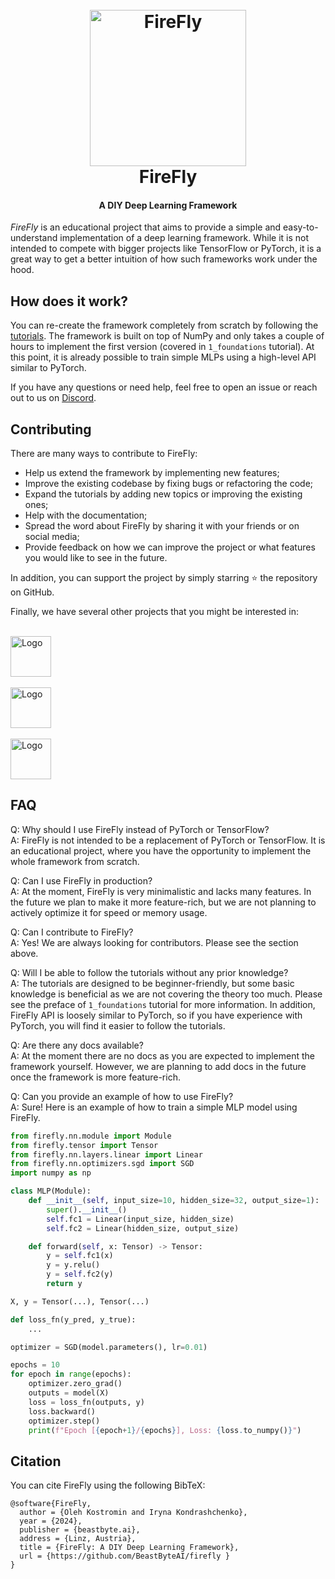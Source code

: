 <h1 align="center">
  <br>
 <img src="https://gist.githubusercontent.com/OKUA1/55e2fb9dd55673ec05281e0247de6202/raw/d7d7ffd7f6b51ba3b314717ea133d31d26c943d2/firefly.svg" alt="FireFly" width="250" height = "250">
  <br>
  FireFly
  <br>
</h1>

<h4 align="center">A DIY Deep Learning Framework</h4>

_FireFly_ is an educational project that aims to provide a simple and easy-to-understand implementation of a deep learning framework. While it is not intended to compete with bigger projects like TensorFlow or PyTorch, it is a great way to get a better intuition of how such frameworks work under the hood.

## How does it work? 

You can re-create the framework completely from scratch by following the [tutorials](). The framework is built on top of NumPy and only takes a couple of hours to implement the first version (covered in `1_foundations` tutorial). At this point, it is already possible to train simple MLPs using a high-level API similar to PyTorch.

If you have any questions or need help, feel free to open an issue or reach out to us on [Discord](https://discord.com/invite/YDAbwuWK7V).

## Contributing

There are many ways to contribute to FireFly:
- Help us extend the framework by implementing new features;
- Improve the existing codebase by fixing bugs or refactoring the code;
- Expand the tutorials by adding new topics or improving the existing ones;
- Help with the documentation;
- Spread the word about FireFly by sharing it with your friends or on social media;
- Provide feedback on how we can improve the project or what features you would like to see in the future.

In addition, you can support the project by simply starring ⭐ the repository on GitHub.

Finally, we have several other projects that you might be interested in:

<br>
<a href="https://github.com/iryna-kondr/scikit-llm">
  <picture>
  <source media="(prefers-color-scheme: light)" srcset="https://gist.githubusercontent.com/OKUA1/ce2167df8e441ce34a9fbc8578b86543/raw/f740c391ec37eaf2f80d5b46f1fa2a989dd45932/skll_h_dark.svg" >
  <source media="(prefers-color-scheme: dark)" srcset="https://gist.githubusercontent.com/OKUA1/ce2167df8e441ce34a9fbc8578b86543/raw/f740c391ec37eaf2f80d5b46f1fa2a989dd45932/skllm_h_light.svg">
  <img alt="Logo" src="https://gist.githubusercontent.com/OKUA1/ce2167df8e441ce34a9fbc8578b86543/raw/f740c391ec37eaf2f80d5b46f1fa2a989dd45932/skll_h_dark.svg" height = "65">
</picture>
</a> <br><br>
<a href="https://github.com/OKUA1/agent_dingo">
  <picture>
  <source media="(prefers-color-scheme: light)" srcset="https://gist.githubusercontent.com/OKUA1/ce2167df8e441ce34a9fbc8578b86543/raw/f740c391ec37eaf2f80d5b46f1fa2a989dd45932/dingo_h_dark.svg" >
  <source media="(prefers-color-scheme: dark)" srcset="https://gist.githubusercontent.com/OKUA1/ce2167df8e441ce34a9fbc8578b86543/raw/f740c391ec37eaf2f80d5b46f1fa2a989dd45932/ding_h_light.svg">
  <img alt="Logo" src="https://gist.githubusercontent.com/OKUA1/ce2167df8e441ce34a9fbc8578b86543/raw/f740c391ec37eaf2f80d5b46f1fa2a989dd45932/dingo_h_dark.svg" height = "65">
</picture>
</a> <br><br>
<a href="https://github.com/OKUA1/falcon">
  <picture>
  <source media="(prefers-color-scheme: light)" srcset="https://gist.githubusercontent.com/OKUA1/ce2167df8e441ce34a9fbc8578b86543/raw/f740c391ec37eaf2f80d5b46f1fa2a989dd45932/falcon_h_dark.svg" >
  <source media="(prefers-color-scheme: dark)" srcset="https://gist.githubusercontent.com/OKUA1/ce2167df8e441ce34a9fbc8578b86543/raw/f740c391ec37eaf2f80d5b46f1fa2a989dd45932/falcon_h_light.svg">
  <img alt="Logo" src="https://gist.githubusercontent.com/OKUA1/ce2167df8e441ce34a9fbc8578b86543/raw/f740c391ec37eaf2f80d5b46f1fa2a989dd45932/dingo_h_dark.svg" height = "65">
</picture>
</a>


## FAQ 

Q: Why should I use FireFly instead of PyTorch or TensorFlow? \
A: FireFly is not intended to be a replacement of PyTorch or TensorFlow. It is an educational project, where you have the opportunity to implement the whole framework from scratch. 

Q: Can I use FireFly in production? \
A: At the moment, FireFly is very minimalistic and lacks many features. In the future we plan to make it more feature-rich, but we are not planning to actively optimize it for speed or memory usage.

Q: Can I contribute to FireFly? \
A: Yes! We are always looking for contributors. Please see the section above.

Q: Will I be able to follow the tutorials without any prior knowledge? \
A: The tutorials are designed to be beginner-friendly, but some basic knowledge is beneficial as we are not covering the theory too much. Please see the preface of `1_foundations` tutorial for more information. In addition, FireFly API is loosely similar to PyTorch, so if you have experience with PyTorch, you will find it easier to follow the tutorials.

Q: Are there any docs available? \
A: At the moment there are no docs as you are expected to implement the framework yourself. However, we are planning to add docs in the future once the framework is more feature-rich.

Q: Can you provide an example of how to use FireFly? \
A: Sure! Here is an example of how to train a simple MLP model using FireFly.
```python
from firefly.nn.module import Module
from firefly.tensor import Tensor
from firefly.nn.layers.linear import Linear
from firefly.nn.optimizers.sgd import SGD
import numpy as np

class MLP(Module):
    def __init__(self, input_size=10, hidden_size=32, output_size=1):
        super().__init__()
        self.fc1 = Linear(input_size, hidden_size)
        self.fc2 = Linear(hidden_size, output_size)

    def forward(self, x: Tensor) -> Tensor:
        y = self.fc1(x)
        y = y.relu()
        y = self.fc2(y)
        return y

X, y = Tensor(...), Tensor(...)

def loss_fn(y_pred, y_true):
    ...

optimizer = SGD(model.parameters(), lr=0.01)

epochs = 10
for epoch in range(epochs):
    optimizer.zero_grad()
    outputs = model(X)
    loss = loss_fn(outputs, y)
    loss.backward()
    optimizer.step()
    print(f"Epoch [{epoch+1}/{epochs}], Loss: {loss.to_numpy()}")
```

## Citation

You can cite FireFly using the following BibTeX:

```
@software{FireFly,
  author = {Oleh Kostromin and Iryna Kondrashchenko},
  year = {2024},
  publisher = {beastbyte.ai},
  address = {Linz, Austria},
  title = {FireFly: A DIY Deep Learning Framework},
  url = {https://github.com/BeastByteAI/firefly }
}
```